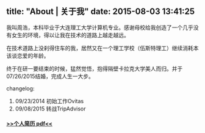 title: "About | 关于我"
date: 2015-08-03 13:41:25
---
我叫周浩，本科毕业于大连理工大学计算机专业。感谢母校给我创造了一个几乎没有女生的环境，得以让我在技术的道路上越走越远。   

在技术道路上没刹得住车的我，居然又在一个理工学校（伍斯特理工）继续消耗本该谈恋爱的年龄。

终于在研一要结束的时候，猛然觉悟，抱得隔壁卡拉克大学美人而归。并于07/26/2015结婚，完成人生一大步。

changelog:

1. 09/23/2014 初始工作Ovitas
2. 09/08/2015 转战TripAdvisor

#### [>>个人简历 pdf<<](https://dn-myblog.qbox.me/Resume_Hao_Zhou.pdf)